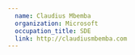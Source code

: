 ```yaml
---
  name: Claudius Mbemba
  organization: Microsoft
  occupation_title: SDE
  link: http://claudiusmbemba.com
---
```

